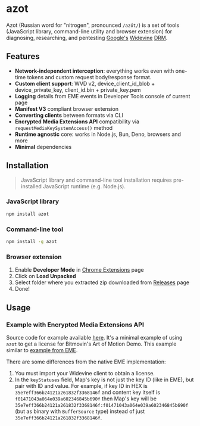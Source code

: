 # azot

Azot (Russian word for "nitrogen", pronounced `/azо́t/`) is a set of tools (JavaScript library, command-line utility and browser extension) for diagnosing, researching, and pentesting [Google's](https://about.google/) [Widevine](https://www.widevine.com/about) [DRM](https://www.urbandictionary.com/define.php?term=DRM).

## Features

- **Network-independent interception**: everything works even with one-time tokens and custom request body/response format.
- **Custom client support**: WVD v2, device_client_id_blob + device_private_key, client_id.bin + private_key.pem
- **Logging** details from EME events in Developer Tools console of current page
- **Manifest V3** compliant browser extension
- **Converting clients** between formats via CLI
- **Encrypted Media Extensions API** compatibility via `requestMediaKeySystemAccess()` method
- **Runtime agnostic** core: works in Node.js, Bun, Deno, browsers and more
- **Minimal** dependencies

## Installation

> JavaScript library and command-line tool installation requires pre-installed JavaScript runtime (e.g. Node.js).

### JavaScript library

```bash
npm install azot
```

### Command-line tool

```bash
npm install -g azot
```

### Browser extension

1. Enable **Developer Mode** in [Chrome Extensions](chrome://extensions/) page
2. Click on **Load Unpacked**
3. Select folder where you extracted zip downloaded from [Releases](https://github.com/vitalygashkov/azot/releases) page
4. Done!

## Usage

### Example with Encrypted Media Extensions API

Source code for example available [here](https://github.com/vitalygashkov/orlan/blob/main/examples/demo/eme.js). It's a minimal example of using `azot` to get a license for Bitmovin's Art of Motion Demo. This example similar to [example from EME](https://www.w3.org/TR/encrypted-media-2/#example-8).

There are some differences from the native EME implementation:

1. You must import your Widevine client to obtain a license.
2. In the `keyStatuses` field, Map's key is not just the key ID (like in EME), but pair with ID and value. For example, if key ID in HEX is `35e7eff366b24121a261832f3368146f` and content key itself is `f01471043a064e039a602346845b690f` then Map's key will be `35e7eff366b24121a261832f3368146f:f01471043a064e039a602346845b690f` (but as binary with `BufferSource` type) instead of just `35e7eff366b24121a261832f3368146f`.

